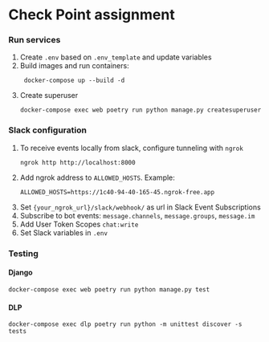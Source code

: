 # Check Point assignment

### Run services
1. Create `.env` based on `.env_template` and update variables
2. Build images and run containers:
   ```
    docker-compose up --build -d
   ```
3. Create superuser
    ```
    docker-compose exec web poetry run python manage.py createsuperuser
    ```

### Slack configuration
1. To receive events locally from slack, configure tunneling with `ngrok`
    ```
   ngrok http http://localhost:8000 
   ```
2. Add ngrok address to `ALLOWED_HOSTS`. Example:
    ```
    ALLOWED_HOSTS=https://1c40-94-40-165-45.ngrok-free.app
   ```
3. Set `{your_ngrok_url}/slack/webhook/` as url in Slack Event Subscriptions
4. Subscribe to bot events: `message.channels`, `message.groups`, `message.im`
5. Add User Token Scopes `chat:write`
6. Set Slack variables in `.env`

### Testing

#### Django
```
docker-compose exec web poetry run python manage.py test
```
#### DLP
```
docker-compose exec dlp poetry run python -m unittest discover -s tests
```
